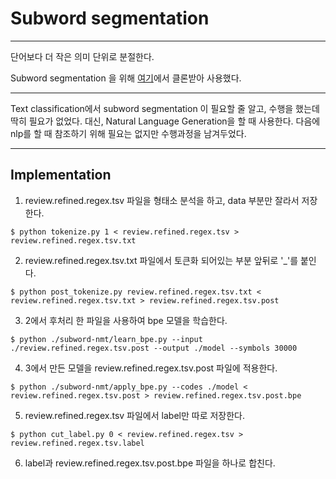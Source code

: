 # Subword segmentation

------

단어보다 더 작은 의미 단위로 분절한다.

Subword segmentation 을 위해 [여기](https://github.com/kh-kim/subword-nmt.git)에서 클론받아 사용했다.

------

Text classification에서 subword segmentation 이 필요할 줄 알고, 수행을 했는데 딱히 필요가 없었다. 대신, Natural Language Generation을 할 때 사용한다. 다음에 nlp를 할 때 참조하기 위해 필요는 없지만 수행과정을 남겨두었다.

------




## Implementation

1. review.refined.regex.tsv 파일을 형태소 분석을 하고, data 부분만 잘라서 저장한다.

```
$ python tokenize.py 1 < review.refined.regex.tsv > review.refined.regex.tsv.txt
```

2. review.refined.regex.tsv.txt 파일에서 토큰화 되어있는 부분 앞뒤로 '_'를 붙인다.

```
$ python post_tokenize.py review.refined.regex.tsv.txt < review.refined.regex.tsv.txt > review.refined.regex.tsv.post
```

3. 2에서 후처리 한 파일을 사용하여 bpe 모델을 학습한다.

```
$ python ./subword-nmt/learn_bpe.py --input ./review.refined.regex.tsv.post --output ./model --symbols 30000
```

4. 3에서 만든 모델을 review.refined.regex.tsv.post 파일에 적용한다.

```
$ python ./subword-nmt/apply_bpe.py --codes ./model < review.refined.regex.tsv.post > review.refined.regex.tsv.post.bpe
```

5. review.refined.regex.tsv 파일에서 label만 따로 저장한다.

```
$ python cut_label.py 0 < review.refined.regex.tsv > review.refined.regex.tsv.label
```

6. label과 review.refined.regex.tsv.post.bpe 파일을 하나로 합친다.

